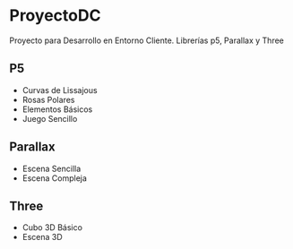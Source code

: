 # ProyectoDC
Proyecto para Desarrollo en Entorno Cliente. Librerías p5, Parallax y Three
## P5
  - Curvas de Lissajous
  - Rosas Polares
  - Elementos Básicos
  - Juego Sencillo
  
## Parallax
  - Escena Sencilla
  - Escena Compleja

## Three
  - Cubo 3D Básico
  - Escena 3D
